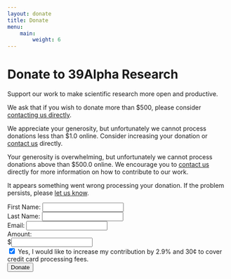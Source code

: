 ```yaml
---
layout: donate
title: Donate
menu:
    main:
        weight: 6
---
```


# Donate to 39Alpha Research

Support our work to make scientific research more open and productive.

We ask that if you wish to donate more than $500, please consider [contacting us directly](contact-us).

<div class="flash hidden">
    <p id="amount-too-low" class="flash__content hidden">
        We appreciate your generosity, but unfortunately we cannot process donations less than $1.0 online. Consider increasing your donation or <a href="/contact-us">contact us</a> directly.
    </p>
    <p id="amount-too-high" class="flash__content hidden">
        Your generosity is overwhelming, but unfortunately we cannot process donations above than $500.0 online. We encourage you to <a href="/contact-us">contact us</a> directly for more information on how to contribute to our work.
    </p>
    <p id="unexpected-error" class="flash__content hidden">
        It appears something went wrong processing your donation. If the problem persists, please <a href="/contact-us">let us know</a>.
    </p>
</div>

<form class="form" name="donate" method="POST" action>
    <div class="form__row">
        <div class="form__field">
            <label class="form__label" id="first_name" for="first-name">First Name:</label>
            <input class="form__input" type="text" name="first-name" aria-labelledby="first_name" aria-required="true" required>
        </div>
        <div class="form__field">
            <label class="form__label" id="last_name" for="last-name">Last Name:</label>
            <input class="form__input" type="text" name="last-name" aria-labelledby="last_name" aria-required="true" required>
        </div>
    </div>
    <div class="form__row">
        <div class="form__field">
            <label class="form__label" id="email" for="email">Email:</label>
            <input class="form__input" type="email" name="email" aria-labelledby="email" aria-required="true" required>
        </div>
        <div class="form__field form__field--currency">
            <label class="form__label" id="donation_amount" for="amount">Amount:</label>
            <div class="form__input form__input--currency">
                $<input class="form__input--borderless" type="number" name="amount" step="any" pattern="\d+\.?\d{0,2}" aria-labelledby="donation-amount" aria-required="true" required>
            </div>
        </div>
    </div>
    <div class="form__row">
        <div class="form__field">
            <input class="form__check" type="checkbox" name="compensate" arial-labelledby="compensate" aria-checked checked>
            <label class="form__label form__label--light" id="compensate" for="compensate">
                Yes, I would like to increase my contribution by 2.9% and 30&#162; to cover credit card processing fees.
            </label>
        </div>
    </div>
    <div class="form__row">
        <div class="form__field">
            <button class="form__button" type="submit" aria-label="Donate">Donate</button>
        </div>
    </div>
</form>

<script type="text/javascript" src="/js/donate.js" defer></script>
